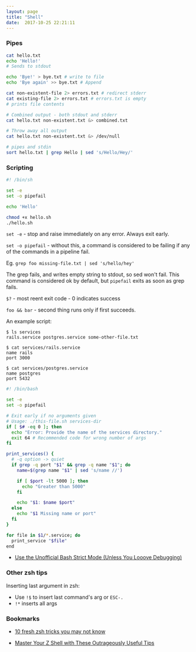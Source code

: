 ```yaml
---
layout: page
title: "Shell"
date:  2017-10-25 22:21:11
---
```


### Pipes

```sh
cat hello.txt
echo 'Hello!'
# Sends to stdout

echo 'Bye!' > bye.txt # write to file
echo 'Bye again' >> bye.txt # Append

cat non-existent-file 2> errors.txt # redirect stderr
cat existing-file 2> errors.txt # errors.txt is empty
# prints file contents

# Combined output - both stdout and stderr
cat hello.txt non-existent.txt &> combined.txt

# Throw away all output
cat hello.txt non-existent.txt &> /dev/null

# pipes and stdin
sort hello.txt | grep Hello | sed 's/Hello/Hey/'
```

### Scripting

```sh
#! /bin/sh

set -e
set -o pipefail

echo 'Hello'
```

```sh
chmod +x hello.sh
./hello.sh
```

`set -e` - stop and raise immediately on any error. Always exit early.

`set -o pipefail` - without this, a command is considered to be failing if any
of the commands in a pipeline fail.

Eg. `grep foo missing-file.txt | sed 's/hello/hey'` 

The grep fails, and writes empty string to stdout, so sed won't fail. This
command is considered ok by default, but `pipefail` exits as soon as grep fails.

`$?` - most reent exit code - 0 indicates success

`foo && bar` - second thing runs only if first succeeds.

An example script:

```
$ ls services
rails.service postgres.service some-other-file.txt

$ cat services/rails.service
name rails
port 3000

$ cat services/postgres.service
name postgres
port 5432
```

```sh
#! /bin/bash

set -e
set -o pipefail

# Exit early if no arguments given
# Usage: ./this-file.sh services-dir
if [ $# -eq 0 ]; then
  echo "Error: Provide the name of the services directory."
  exit 64 # Recommended code for wrong number of args
fi

print_services() {
  # -q option -> quiet
  if grep -q port "$1" && grep -q name "$1"; do
    name=$(grep name "$1" | sed 's/name //')

    if [ $port -lt 5000 ]; then
      echo "Greater than 5000"
    fi

    echo "$1: $name $port"
  else
    echo "$1 Missing name or port"
  fi
}

for file in $1/*.service; do
  print_service "$file"
end
```

- [Use the Unofficial Bash Strict Mode (Unless You Looove Debugging)](http://redsymbol.net/articles/unofficial-bash-strict-mode/)

### Other zsh tips

Inserting last argument in zsh:

- Use `!$` to insert last command's arg or `ESC-.`
- `!*` inserts all args

### Bookmarks

- [10 fresh zsh tricks you may not know](http://chneukirchen.org/blog/archive/2013/03/10-fresh-zsh-tricks-you-may-not-know.html)
* [Master Your Z Shell with These Outrageously Useful Tips](http://reasoniamhere.com/2014/01/11/outrageously-useful-tips-to-master-your-z-shell/)
